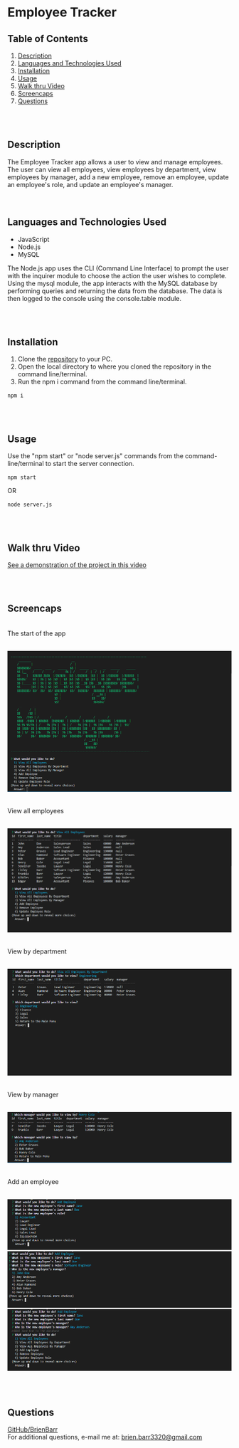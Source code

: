 # Employee Tracker


## Table of Contents

1. [Description](#Description)
2. [Languages and Technologies Used](#Languages-and-Technologies-Used)
3. [Installation](#Installation)
4. [Usage](#Usage)
5. [Walk thru Video](#Walk-thru-Video)
6. [Screencaps](#Screencaps)
7. [Questions](#Questions)
<br/>
<br/>

## Description

The Employee Tracker app allows a user to view and manage employees.  The user can view all employees, view employees by department, view employees by manager, add a new employee, remove an employee, update an employee's role, and update an employee's manager.  
<br/>
<br/>

## Languages and Technologies Used

* JavaScript
* Node.js
* MySQL

The Node.js app uses the CLI (Command Line Interface) to prompt the user with the inquirer module to choose the action the user wishes to complete.  Using the mysql module, the app interacts with the MySQL database by performing queries and returning the data from the database.  The data is then logged to the console using the console.table module.


<br/>
<br/>

## Installation

1. Clone the [repository](https://github.com/BrienBarr/Employee-Tracker) to your PC.
2. Open the local directory to where you cloned the repository in the command line/terminal.
3. Run the npm i command from the command line/terminal.
```
npm i
```
<br/>
<br/>

## Usage

Use the "npm start" or "node server.js" commands from the command-line/terminal to start the server connection.
```
npm start
```
OR
```
node server.js
```

<br/>
<br/>

## Walk thru Video
[See a demonstration of the project in this video](https://drive.google.com/file/d/11FHlIhJb8zMsYiCEu_5qhHVl6CT-QyV8/view)

<br/>
<br/>

## Screencaps

<br/>
The start of the app<br/><br/>

![start](./img/start.png)

<br/>
View all employees<br/><br/>

![View all](./img/view_all.png)

<br/>
View by department<br/><br/>

![View department](./img/view_dept.png)

<br/>
View by manager<br/><br/>

![View by manager](./img/view_mngr.png)

<br/>
Add an employee<br/><br/>

![Add employee Part 1](./img/add_1.png)
<br/>
![Add employee Part 2](./img/add_2.png)
<br/>
![Add employee Part 3](./img/add_3.png)
<br/>

<br/>
<br/>

## Questions

[GitHub/BrienBarr](https://github.com/BrienBarr)<br/>
For additional questions, e-mail me at: [brien.barr3320@gmail.com](mailto:brien.barr3320@gmail.com)
